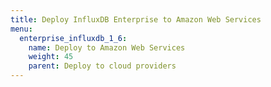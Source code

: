 ```yaml
---
title: Deploy InfluxDB Enterprise to Amazon Web Services
menu:
  enterprise_influxdb_1_6:
    name: Deploy to Amazon Web Services
    weight: 45
    parent: Deploy to cloud providers
---
```

